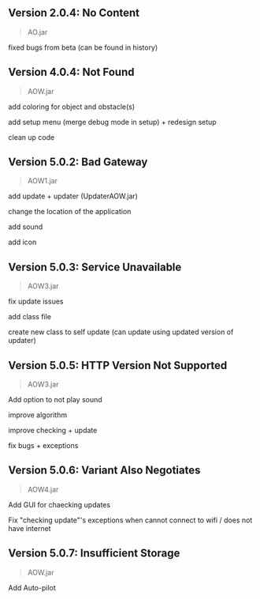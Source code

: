 ## Version 2.0.4: No Content

> AO.jar

fixed bugs from beta (can be found in history)

## Version 4.0.4: Not Found

> AOW.jar

add coloring for object and obstacle(s)

add setup menu (merge debug mode in setup) + redesign setup

clean up code

## Version 5.0.2: Bad Gateway

>AOW1.jar

add update + updater (UpdaterAOW.jar)

change the location of the application

add sound

add icon

## Version 5.0.3: Service Unavailable

>AOW3.jar

fix update issues

add class file 

create new class to self update (can update using updated version of updater)

## Version 5.0.5: HTTP Version Not Supported

>AOW3.jar

Add option to not play sound

improve algorithm

improve checking + update 

fix bugs + exceptions

## Version 5.0.6: Variant Also Negotiates

>AOW4.jar

Add GUI for chaecking updates

Fix "checking update"'s exceptions when cannot connect to wifi / does not have internet

## Version 5.0.7: Insufficient Storage

> AOW.jar

Add Auto-pilot
